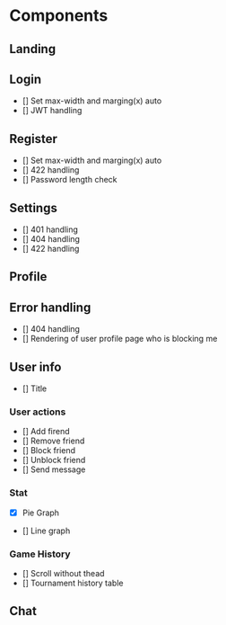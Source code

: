 # Components

## Landing

## Login
- [] Set max-width and marging(x) auto
- [] JWT handling

## Register
- [] Set max-width and marging(x) auto
- [] 422 handling
- [] Password length check

## Settings
- [] 401 handling
- [] 404 handling
- [] 422 handling

## Profile

## Error handling
- [] 404 handling
- [] Rendering of user profile page who is blocking me

## User info
- [] Title

### User actions
- [] Add firend
- [] Remove friend
- [] Block friend
- [] Unblock friend
- [] Send message

### Stat
- [x] Pie Graph
- [] Line graph

### Game History
- [] Scroll without thead
- [] Tournament history table

## Chat

